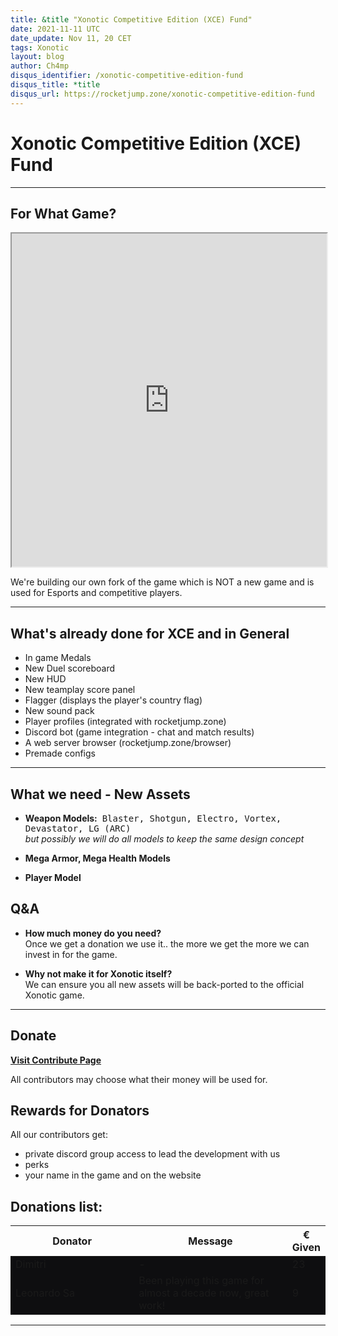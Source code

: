 ```yaml
---
title: &title "Xonotic Competitive Edition (XCE) Fund"
date: 2021-11-11 UTC
date_update: Nov 11, 20 CET
tags: Xonotic
layout: blog
author: Ch4mp
disqus_identifier: /xonotic-competitive-edition-fund
disqus_title: *title
disqus_url: https://rocketjump.zone/xonotic-competitive-edition-fund
---
```


<h1 class="w3-center">Xonotic Competitive Edition (XCE) Fund</h1>
<hr>

<h2 class="w3-center">For What Game?</h2>

<iframe class="w3-mobile w3-margin-top w3-animate-opacity" style="height:533px;width:100%" src="https://www.youtube.com/embed/x07zlZ8yVng" allow="accelerometer; autoplay; encrypted-media; gyroscope; picture-in-picture" allowfullscreen></iframe>

<p class="w3-center">We're building our own fork of the game which is NOT a new game and is used for Esports and competitive players.</p>

<hr>

## What's already done for XCE and in General

+ In game Medals
+ New Duel scoreboard
+ New HUD
+ New teamplay score panel
+ Flagger (displays the player's country flag)
+ New sound pack
+ Player profiles (integrated with rocketjump.zone)
+ Discord bot (game integration - chat and match results)
+ A web server browser (rocketjump.zone/browser)
+ Premade configs

<hr>

## What we need - New Assets

+ **Weapon Models:**
&nbsp;<kbd>Blaster,  Shotgun, Electro, Vortex, Devastator, LG (ARC)</kbd>  
*but possibly we will do all models to keep the same design concept*

+ **Mega Armor, Mega Health Models**

+ **Player Model**


## Q&A

+ **How much money do you need?**  
Once we get a donation we use it.. the more we get the more we can invest in for the game.


+ **Why not make it for Xonotic itself?**  
We can ensure you all new assets will be back-ported to the official Xonotic game.

<hr>

<div class="w3-center">
<h2 class="w3-center">Donate</h2>

<a href="/contribute" target="_blank" class="w3-btn w3-round w3-center w3-margin-top w3-hover-white w3-large mobile-margin-10 w3-red w3-mobile">
<b>
Visit Contribute Page
</b>
</a>
<p class="w3-center">All contributors may choose what their money will be used for.</p>
</div>

## Rewards for Donators
All our contributors get:

+ private discord group access to lead the development with us
+ perks
+ your name in the game and on the website  


## Donations list:


<table class="w3-table w3-bordered tourneys">
  <thead>
    <tr>
      <th>Donator</th>
      <th>Message</th>
      <th>&euro; Given </th>
    </tr>
  </thead>
  <tbody>
    <tr style="background:#0e0e10">
      <td style="width:40%">Dimitri</td>
      <td style="width:50%">-</td>
      <td style="width:10%">23</td>
    </tr>
    <tr style="background:#0e0e10">
      <td style="width:40%">Leonardo Sa</td>
      <td style="width:50%">Been playing this game for almost a decade now, great work!</td>
      <td style="width:10%">9</td>
    </tr>
  </tbody>
</table>

<hr>
